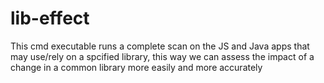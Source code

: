 # lib-effect
This cmd executable runs a complete scan on the JS and Java apps that may use/rely on a spcified library, this way we can assess the impact of a change in a common library more easily and more accurately
